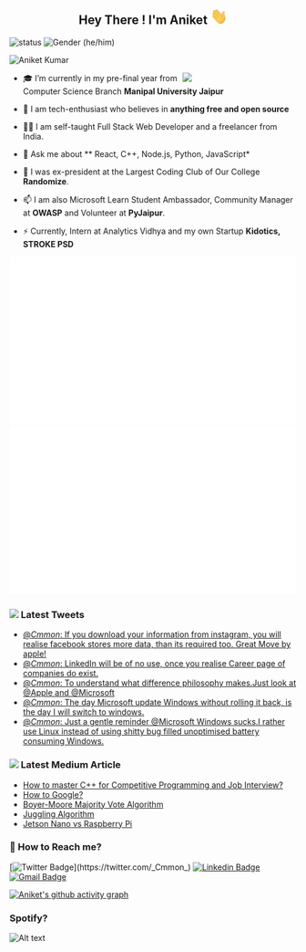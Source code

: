 <h2 align='center'>Hey There ! I'm Aniket <img src="https://raw.githubusercontent.com/ABSphreak/ABSphreak/master/gifs/Hi.gif" width="30px"></h2>

![status](https://img.shields.io/badge/status-up-brightgreen) ![Gender](https://img.shields.io/badge/gender-%F0%9F%A4%B5-lightgrey) (he/him)  <p align="left"> <img src="https://komarev.com/ghpvc/?username=C-mmon" alt="Aniket Kumar" /> </p>
<img align='right' src="https://media.giphy.com/media/xUA7bdpLxQhsSQdyog/giphy.gif" width='200"'>

- 🎓 I’m currently in my pre-final year from Computer Science Branch **Manipal University Jaipur**

- 👯 I am tech-enthusiast who believes in **anything free and open source**

- 👨‍💻 I am self-taught Full Stack Web Developer and a freelancer from India.

- 💬 Ask me about ** React, C++, Node.js, Python, JavaScript*

- 🧠 I was ex-president at the Largest Coding Club of Our College **Randomize**.

- 📫 I am also Microsoft Learn Student Ambassador, Community Manager at **OWASP** and Volunteer at **PyJaipur**.

- ⚡ Currently, Intern at Analytics Vidhya and my own Startup **Kidotics, STROKE PSD**

 <p align="left"> <img src="https://github.com/C-mmon/C-mmon/blob/main/generated/languages.svg" alt="Aniket Kumar" />  <img src="https://github.com/C-mmon/C-mmon/blob/main/generated/overview.svg" /> </p>


### <img src="https://img.icons8.com/color/48/000000/twitter-circled--v5.png"/> Latest Tweets
<!-- TWITTER:START -->
- [@_Cmmon_: If you download your information from instagram, you will realise facebook stores more data, than its required too. Great Move by apple!](https://rss.app/articles/cb4e791f6f6d729c074351566bd3a7c508111d6e201cbfeccdecb855969266d3f70cea0d6dd8de6af2a5627edb11079766d66fe5c610)
- [@_Cmmon_: LinkedIn will be of no use, once you realise Career page of companies do exist.](https://rss.app/articles/cb4e791f6f6d729c074351566bd3a7c508111d6e201cbfeccdecb855969266d3f70cea0d6ad1d76ef6a16f74d7120b9a63d26ae7c510)
- [@_Cmmon_: To understand what difference philosophy makes.Just look at @Apple and @Microsoft](https://rss.app/articles/cb4e791f6f6d729c074351566bd3a7c508111d6e201cbfeccdecb855969266d3f70cea0d6ad1d76cf6a6687adf1c089067d661e3c415)
- [@_Cmmon_: The day Microsoft update Windows without rolling it back, is the day I will switch to windows.](https://rss.app/articles/cb4e791f6f6d729c074351566bd3a7c508111d6e201cbfeccdecb855969266d3f70cea0d6ad1d76cf3aa637cdc150a9b66d56ee9c61a)
- [@_Cmmon_: Just a gentle reminder @Microsoft Windows sucks.I rather use Linux instead of using shitty bug filled unoptimised battery consuming Windows.](https://rss.app/articles/cb4e791f6f6d729c074351566bd3a7c508111d6e201cbfeccdecb855969266d3f70cea0d6ad1d76cf3aa697fda110d9760d76de2c712)
<!-- TWITTER:END -->

### <img src="https://img.icons8.com/ios-filled/50/000000/medium-monogram--v1.png"/> Latest Medium Article
<!-- MEDIUM-STORY-LIST:START -->
- [How to master C++ for Competitive Programming and Job Interview?](https://cmmon.medium.com/how-to-master-c-for-competitive-programming-and-job-interview-17f79f9cf9e6?source=rss-75cab60fe82c------2)
- [How to Google?](https://cmmon.medium.com/how-to-google-437648e617cd?source=rss-75cab60fe82c------2)
- [Boyer-Moore Majority Vote Algorithm](https://cmmon.medium.com/boyer-moore-majority-vote-algorithm-7262fd39ccc6?source=rss-75cab60fe82c------2)
- [Juggling Algorithm](https://cmmon.medium.com/juggling-algorithm-5e7aa6de8c35?source=rss-75cab60fe82c------2)
- [Jetson Nano vs Raspberry Pi](https://medium.com/analytics-vidhya/jetson-nano-vs-raspberry-pi-e84642555adc?source=rss-75cab60fe82c------2)
<!-- MEDIUM-STORY-LIST:END -->



### 📝 How to Reach me?
[![Twitter Badge](https://img.shields.io/badge/-@_Cmmon_-1ca0f1?style=flat-square&labelColor=1ca0f1&logo=twitter&logoColor=white&link=https://twitter.com/_Cmmon_)](https://twitter.com/_Cmmon_) 
[![Linkedin Badge](https://img.shields.io/badge/-Aniket_Kumar-blue?style=flat-square&logo=Linkedin&logoColor=white&link=https://www.linkedin.com/in/tanejasaksham/)](https://www.linkedin.com/in/cmmon/) 
[![Gmail Badge](https://img.shields.io/badge/-aniketsinha101@gmail.com-c14438?style=flat-square&logo=Gmail&logoColor=white&link=mailto:sakshamtaneja7861@gmail.com)](mailto:aniketsinha101@gmail.com)


[![Aniket's github activity graph](https://activity-graph.herokuapp.com/graph?username=C-mmon&bg_color=fcfe9&color=e4c98&line=e4c98&point=03d3d&area=true&hide_border=true)](https://github.com/C-mmon/github-readme-activity-graph)


### Spotify?
![Alt text](https://spotify-recently-played-readme.vercel.app/api?user=31hlfdvspmvhaypcl4qf7ebsbs2q)
